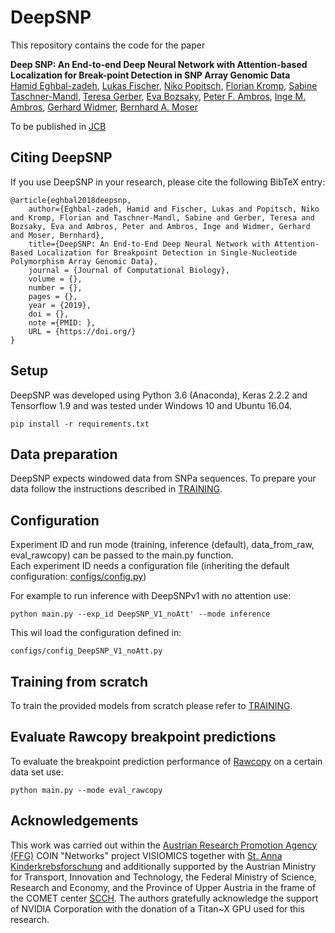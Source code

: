 # DeepSNP

This repository contains the code for the paper

**Deep SNP: An End-to-end Deep Neural Network with Attention-based Localization for Break-point Detection in SNP Array Genomic Data**
<br>
[Hamid Eghbal-zadeh](https://www.jku.at/en/institute-of-computational-perception/about-us/people/hamid-eghbal-zadeh/), [Lukas Fischer](https://www.scch.at/en/team/person_id/207), [Niko Popitsch](http://science.ccri.at/contact-us/contact-details/), [Florian Kromp](http://science.ccri.at/contact-us/contact-details/), [Sabine Taschner-Mandl](http://science.ccri.at/contact-us/contact-details/), [Teresa Gerber](http://science.ccri.at/contact-us/contact-details/), [Eva Bozsaky](http://science.ccri.at/contact-us/contact-details/), [Peter F. Ambros](http://science.ccri.at/contact-us/contact-details/), [Inge M. Ambros](http://science.ccri.at/contact-us/contact-details/), [Gerhard Widmer](https://www.jku.at/en/institute-of-computational-perception/about-us/people/gerhard-widmer/), [Bernhard A. Moser](https://www.scch.at/en/team/person_id/90)

To be published in [JCB](https://home.liebertpub.com/publications/journal-of-computational-biology/31/overview)

## Citing DeepSNP

If you use DeepSNP in your research, please cite the following BibTeX entry:

```
@article{eghbal2018deepsnp,
    author={Eghbal-zadeh, Hamid and Fischer, Lukas and Popitsch, Niko and Kromp, Florian and Taschner-Mandl, Sabine and Gerber, Teresa and Bozsaky, Eva and Ambros, Peter and Ambros, Inge and Widmer, Gerhard and Moser, Bernhard},
    title={DeepSNP: An End-to-End Deep Neural Network with Attention-Based Localization for Breakpoint Detection in Single-Nucleotide Polymorphism Array Genomic Data},
    journal = {Journal of Computational Biology},
    volume = {},
    number = {},
    pages = {},
    year = {2019},
    doi = {},
    note ={PMID: },
    URL = {https://doi.org/}
}
```

## Setup
DeepSNP was developed using Python 3.6 (Anaconda), Keras 2.2.2 and Tensorflow 1.9 and was tested under Windows 10 and Ubuntu 16.04.

```
pip install -r requirements.txt
```

## Data preparation
DeepSNP expects windowed data from SNPa sequences. To prepare your data follow the instructions described in [TRAINING](TRAINING.md).

## Configuration
Experiment ID and run mode (training, inference (default), data_from_raw, eval_rawcopy) can be passed to the main.py function.
<br>
Each experiment ID needs a configuration file (inheriting the default configuration: [configs/config.py](configs/config.py)) 

For example to run inference with DeepSNPv1 with no attention use:
```
python main.py --exp_id DeepSNP_V1_noAtt' --mode inference
```
This wil load the configuration defined in: 
```
configs/config_DeepSNP_V1_noAtt.py
```

## Training from scratch
To train the provided models from scratch please refer to [TRAINING](TRAINING.md).

## Evaluate Rawcopy breakpoint predictions
To evaluate the breakpoint prediction performance of [Rawcopy](http://rawcopy.org/) on a certain data set use:
```
python main.py --mode eval_rawcopy
```

## Acknowledgements
This work was carried out within the [Austrian Research Promotion Agency (FFG)](https://www.ffg.at/en) COIN "Networks" project VISIOMICS together with [St. Anna Kinderkrebsforschung](http://science.ccri.at/) and additionally supported by the Austrian Ministry for Transport, Innovation and Technology, the Federal Ministry of Science, Research and Economy, and the Province of Upper Austria in the frame of the COMET center [SCCH](https://www.scch.at/en/news). The authors gratefully acknowledge the support of NVIDIA Corporation with the donation of a Titan~X GPU used for this research.

